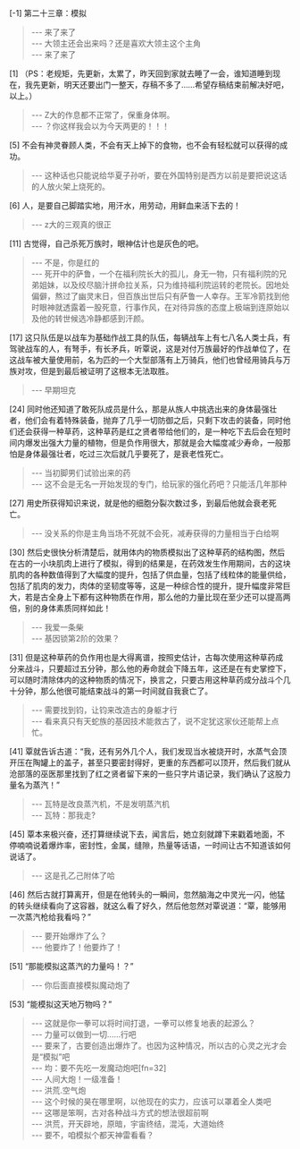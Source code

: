 
[-1] 第二十三章：模拟
>--- 来了来了<br>
>--- 大领主还会出来吗？还是喜欢大领主这个主角<br>
>--- 来了来了<br>

[1] （PS：老规矩，先更新，太累了，昨天回到家就去睡了一会，谁知道睡到现在，我先更新，明天还要出门一整天，存稿不多了……希望存稿结束前解决好吧，以上。）
>--- Z大的作息都不正常了，保重身体啊。<br>
>--- ？你这样我会以为今天两更的！！！<br>

[5] 不会有神灵眷顾人类，不会有天上掉下的食物，也不会有轻松就可以获得的成功。
>--- 这种话也只能说给华夏子孙听，要在外国特别是西方以前是要把说这话的人放火架上烧死的。<br>

[6] 人，是要自己脚踏实地，用汗水，用劳动，用鲜血来活下去的！
>--- z大的三观真的很正<br>

[11] 古觉得，自己杀死万族时，眼神估计也是灰色的吧。
>--- 不是，你是红的<br>
>--- 死开中的萨鲁，一个在福利院长大的孤儿，身无一物，只有福利院的兄弟姐妹，以及绞尽脑汁拼命拉关系，只为维持福利院运转的老院长。因地处偏僻，熬过了幽灵末日，但百族出世后只有萨鲁一人幸存。王军冷箭找到他时眼神就透露着一股死意，行事作风，在对待异族的态度上极端到连原始以及他的转世候选冷静都感到汗颜。<br>

[17] 这只队伍是以战车为基础作战工具的队伍，每辆战车上有七八名人类士兵，有驾驶战车的人，有弩手，有长矛兵，听覃说，这是对付万族最好的作战单位了，在这战车被大量使用前，名为匹的一个大型部落有上万骑兵，他们也曾经用骑兵与万族对攻，但是到最后被证明了这根本无法取胜。
>--- 早期坦克<br>

[24] 同时他还知道了敢死队成员是什么，那是从族人中挑选出来的身体最强壮者，他们会有着特殊装备，抛弃了几乎一切防御之后，只剩下攻击的装备，同时他们还会获得一种草药，这种草药是红之贤者带给他们的，是一种吃下去后会在短时间内爆发出强大力量的植物，但是负作用很大，那就是会大幅度减少寿命，一般那怕是身体最强壮者，吃过三次后就几乎要死了，是衰老性死亡。
>--- 当初脚男们试验出来的药<br>
>--- 这不会是无名一开始发现的专门，给玩家的强化药吧？只能活几年那种<br>

[27] 用史所获得知识来说，就是他的细胞分裂次数过多，到最后他就会衰老死亡。
>--- 没关系的你是主角当场不死就不会死，减寿获得的力量相当于白给啊<br>

[30] 然后史很快分析清楚后，就用体内的物质模拟出了这种草药的结构图，然后在古的一小块肌肉上进行了模拟，得到的结果是，在药效发生作用期间，古的这块肌肉的各种数值得到了大幅度的提升，包括了供血量，包括了线粒体的能量供给，包括了肌肉的发力，肉体的坚韧度等等，这是一种综合性的提升，提升幅度非常巨大，若是古全身上下都有这种物质在作用，那么他的力量比现在至少还可以提高两倍，别的身体素质同样如此！
>--- 我爱一条柴<br>
>--- 基因锁第2阶的效果？<br>

[31] 但是这种草药的负作用也是大得离谱，按照史估计，古每次使用这种草药成分来战斗，只要超过五分钟，那么他的寿命就会下降五年，这还是在有史掌控下，可以随时清除体内的这种物质的情况下，换言之，只要古用这种草药成分战斗个几十分钟，那么他很可能结束战斗的第一时间就自我衰亡了。
>--- 需要找到钧，让钧来改造古的身躯才行<br>
>--- 看来真只有天蛇族的基因技术能救古了，说不定犹这家伙还能帮上点忙。<br>

[41] 覃就告诉古道：“我，还有另外几个人，我们发现当水被烧开时，水蒸气会顶开压在陶罐上的盖子，甚至只要密封得好，更重的东西都可以顶开，然后我们就从沧部落的巫医那里找到了红之贤者留下来的一些只字片语记录，我们确认了这股力量名为蒸汽！”
>--- 瓦特是改良蒸汽机，不是发明蒸汽机<br>
>--- 瓦特：那我走?<br>

[45] 覃本来极兴奋，还打算继续说下去，闻言后，她立刻就蹲下来戳着地面，不停喃喃说着爆炸率，密封性，金属，缝隙，热量等话语，一时间让古不知道该如何说话了。
>--- 这是孔乙己附体了哈<br>

[46] 然后古就打算离开，但是在他转头的一瞬间，忽然脑海之中灵光一闪，他猛的转头继续看向了这容器，就这么看了好久，然后他忽然对覃说道：“覃，能够用一次蒸汽枪给我看吗？”
>--- 要开始爆炸了么？<br>
>--- 他要炸了！他要炸了！<br>

[51] “那能模拟这蒸汽的力量吗！？”
>--- 你后面直接模拟魔动炮了<br>

[53] “能模拟这天地万物吗？”
>--- 这就是你一拳可以将时间打退，一拳可以修复地表的起源么？<br>
>--- 力量可以做到一切……行吧<br>
>--- 要来了，古要创造出爆炸了。也因为这种情况，所以古的心灵之光才会是“模拟”吧<br>
>--- 均：要不先吃一发魔动炮吧[fn=32]<br>
>--- 人间大炮！一级准备！<br>
>--- 洪荒.空气炮<br>
>--- 这个时候的昊在哪里啊，以他现在的实力，应该可以罩着全人类吧<br>
>--- 这哪是笨啊，古对各种战斗方式的想法很超前啊<br>
>--- 洪荒，开天辟地，原暗，宇宙终结，混沌，大道始终<br>
>--- 要不，咱模拟个都天神雷看看？<br>
